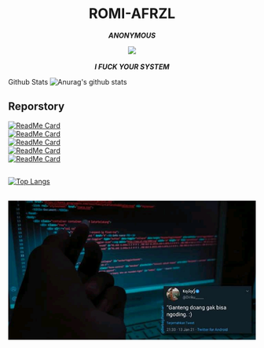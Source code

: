 <h1 align="center"> ROMI-AFRZL </h1>
<p align="center">
     <i> <b> ANONYMOUS </b> </i>
</p>

<p align="center">
<img src="https://giffiles.alphacoders.com/120/120248.gif">
</p>
<p align="center">
<i> <b> I FUCK YOUR SYSTEM  </b> </i>
</p

 Github Stats
![Anurag's github stats](https://github-readme-stats.vercel.app/api?username=ROMI-AFRZL&show_icons=true&theme=radical)<br>
## Reporstory
[![ReadMe Card](https://github-readme-stats.vercel.app/api/pin/?username=ROMI-AFRZL&repo=Cfb&show_icons=true&theme=radical)](https://github.com/ROMI-AFRZL/Cfb)<br>
[![ReadMe Card](https://github-readme-stats.vercel.app/api/pin/?username=ROMI-AFRZL&repo=UNIS3X&show_icons=true&theme=radical)](https://github.com/ROMI-AFRZL/UNIS3X)<br>
[![ReadMe Card](https://github-readme-stats.vercel.app/api/pin/?username=ROMI-AFRZL&repo=pro-cracker&show_icons=true&theme=radical)](https://github.com/ROMI-AFRZL/pro-cracker)<br>
[![ReadMe Card](https://github-readme-stats.vercel.app/api/pin/?username=ROMI-AFRZL&repo=NBF&show_icons=true&theme=radical)](https://github.com/ROMI-AFRZL/NBF)<br>
[![ReadMe Card](https://github-readme-stats.vercel.app/api/pin/?username=ROMI-AFRZL&repo=hack&show_icons=true&theme=radical)](https://github.com/ROMI-AFRZL/hack)</br>
##
[![Top Langs](https://github-readme-stats.vercel.app/api/top-langs/?username=ROMI-AFRZL&langs_count=8&show_icons=true&theme=radical)](https://github.com/ROMI-AFRZL)<br><br>


<img src="https://github.com/ROMI-AFRZL/ROMI-AFRZL/blob/main/Ngentod/status_me_status_90e259db678545f49a41faf12e095d58.jpg" width="640" title="Menu" alt="Menu">
